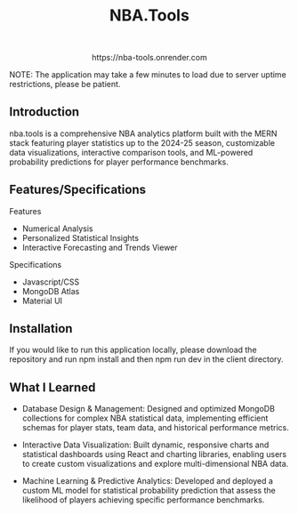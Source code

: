<h1 align="center"> NBA.Tools </h1> <br>
<p align="center">
https://nba-tools.onrender.com
  
NOTE: The application may take a few minutes to load due to server uptime restrictions, please be patient. 
</p>

## Introduction

nba.tools is a comprehensive NBA analytics platform built with the MERN stack featuring  player statistics up to the 2024-25 season, customizable data visualizations, interactive comparison tools, and ML-powered probability predictions for player performance benchmarks.

## Features/Specifications

Features
- Numerical Analysis
- Personalized Statistical Insights
- Interactive Forecasting and Trends Viewer

Specifications
- Javascript/CSS
- MongoDB Atlas
- Material UI

## Installation

If you would like to run this application locally, please download the repository and run npm install and then npm run dev in the client directory.

## What I Learned

- Database Design & Management: Designed and optimized MongoDB collections for complex NBA statistical data, implementing efficient schemas for player stats, team data, and historical performance metrics.

- Interactive Data Visualization: Built dynamic, responsive charts and statistical dashboards using React and charting libraries, enabling users to create custom visualizations and explore multi-dimensional NBA data.

- Machine Learning & Predictive Analytics: Developed and deployed a custom ML model for statistical probability prediction that assess the likelihood of players achieving specific performance benchmarks.
